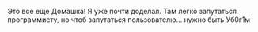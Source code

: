 Это все еще Домашка! Я уже почти доделал. Там легко запутаться программисту, но чтоб запутаться пользователю... нужно быть Уб0г1м
